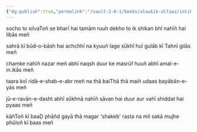 ```yaml
---
{"dg-publish":true,"permalink":"/vault-2-0-1/books/alaukik-alfaaz/intikhab-e-shakeb/socho-to-silva-ton-se-bhari-hai-tamam-ruuh/"}
---
```





socho to silvaToñ se bharī hai tamām ruuh
dekho to ik shikan bhī nahīñ hai libās meñ

sahrā kī būd-o-bāsh hai achchhī na kyuuñ lage
sūkhī huī gulāb kī Tahnī gilās meñ

chamke nahīñ nazar meñ abhī naqsh duur ke
masrūf huuñ abhī amal-e-in.ikās meñ

taara koī ridā-e-shab-e-abr meñ na thā
baiThā thā maiñ udaas bayābān-e-yās meñ

jū-e-ravān-e-dasht abhī sūkhnā nahīñ
sāvan hai duur aur vahī shiddat hai pyaas meñ

kāñToñ kī baaḌ phāñd gayā thā magar 'shakeb'
rasta na mil sakā mujhe phūloñ kī baas meñ
